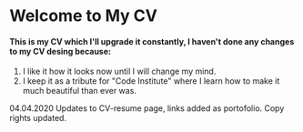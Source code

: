 # Welcome to My CV

#### This is my CV which I'll upgrade it constantly, I haven't done any changes to my CV desing because:
1. I like it how it looks now until I will change my mind.
2. I keep it as a tribute for "Code Institute" where I learn how to make it much beautiful than ever was.

04.04.2020 Updates to CV-resume page, links added as portofolio. Copy rights updated.